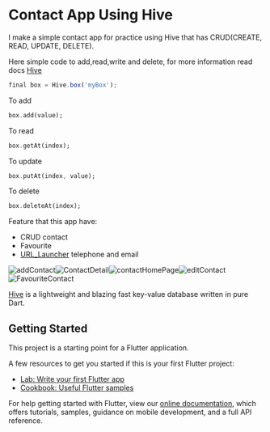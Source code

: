 # Contact App Using Hive

I make a simple contact app for practice using Hive that has CRUD(CREATE, READ, UPDATE, DELETE).

Here simple code to add,read,write and delete, for more information read docs [Hive](https://docs.hivedb.dev/)

```javascript
final box = Hive.box('myBox');
```

To add

```dart
box.add(value);
```

To read
```dart
box.getAt(index);
```

To update
```dart
box.putAt(index, value);
```

To delete
```dart
box.deleteAt(index);
```

Feature that this app have:
- CRUD contact
- Favourite
- [URL_Launcher](https://pub.dev/packages/url_launcher) telephone and email

![addContact](https://github.com/trapeye/contact-App-Hive-Flutter/blob/master/screesnshot/addContact.png)![ContactDetail](https://github.com/trapeye/contact-App-Hive-Flutter/blob/master/screesnshot/contactDetail.png)![contactHomePage](https://github.com/trapeye/contact-App-Hive-Flutter/blob/master/screesnshot/contactHomePage.png)![editContact](https://github.com/trapeye/contact-App-Hive-Flutter/blob/master/screesnshot/editContact.png)![FavouriteContact](https://github.com/trapeye/contact-App-Hive-Flutter/blob/master/screesnshot/favouriteContact.png)

[Hive](https://docs.hivedb.dev/) is a lightweight and blazing fast key-value database written in pure Dart.

## Getting Started

This project is a starting point for a Flutter application.

A few resources to get you started if this is your first Flutter project:

- [Lab: Write your first Flutter app](https://flutter.dev/docs/get-started/codelab)
- [Cookbook: Useful Flutter samples](https://flutter.dev/docs/cookbook)

For help getting started with Flutter, view our
[online documentation](https://flutter.dev/docs), which offers tutorials,
samples, guidance on mobile development, and a full API reference.
